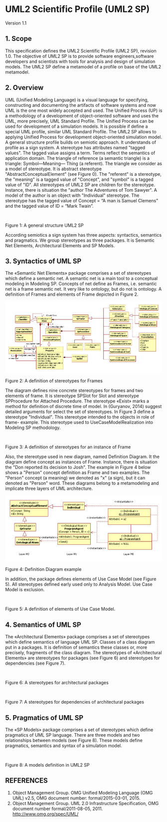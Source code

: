 # UML2 Scientific Profile (UML2 SP)
Version 1.1

## 1. Scope
This specification defines the UML2 Scientific Profile (UML2 SP), revision 1.0. The objective of UML2 SP is to provide software engineers,software developers and scientists  with tools for analysis and design of simulation models. The UML2 SP define a metamodel of a profile on base of the UML2 metamodel.
 
## 2. Overview
UML (Unified Modeling Language) is a visual language for specifying, constructing and documenting the artifacts of software systems and now UML is the one most widely accepted and used. The Unified Process (UP) is a methodology of a development of object-oriented software and uses the UML, more precisely, UML Standard Profile. The Unified Process can be used for development of a simulation models. It is possible if define a special UML profile, similar UML Standard Profile. The UML2 SP allows to applying Unified Process for development object-oriented simulation model.<br/>
A general structure profile builds on semiotic approach. It understands of profile as a sign system. A stereotype has attributes named "tagged values". The tagged value assigns a term. Terms reflect the semantics of application domain. The triangle of reference (a semantic triangle) is a triangle: Symbol—Meaning— Thing (a referent). The triangle we consider as a model of stereotype. It is abstract stereotype "AbstractConceptualElement" (see Figure 0). The "referent" is a stereotype, the "meaning" is a tagged value of "Concept", and "symbol" is a tagged value of "ID". All stereotypes of UML2 SP are children for the stereotype. Instance, there is situation the "author The Adventures of Tom Sawyer". A model of the author is an object with "Individual" stereotype. The stereotype has the tagged value of Concept = “A man is Samuel Clemens” and the tagged value of ID = “Mark Twain”.

<p><img src="define/Fig1.png" alt="" /></p> 
Figure 1: A general structure UML2 SP <br/>

According semiotics a sign system has three aspects: syntactics, semantics and pragmatics. We group stereotypes as three packages. It is Semantic Net Elements, Architectural Elements and SP Models.

## 3.	Syntactics of UML SP
The «Semantic Net Elements» package comprises a set of stereotypes which define a semantic net. A semantic net is a main tool to a conceptual modeling in Modeling SP. Concepts of net define as Frames, i.e. semantic net is a frame semantic net. It very like to ontology, but do not is ontology. A definition of Frames and elements of Frame depicted in Figure 2.
 
<p><img src="define/Fig2.png" alt="" /></p>
Figure 2: A definition of stereotypes for Frames<br/>

The diagram defines nine concrete stereotypes for frames and two elements of frame. It is stereotype SPSlot for Slot and stereotype SPProcedure for Attached Procedure. The stereotype «Exist» marks a method for definition of discrete time of model.  In (Guryanov, 2014) suggest detailed arguments for select the set of stereotypes.
In Figure 3 define a stereotype "Individual". This stereotype intended to the objects in role of frame- example. This stereotype used to UseCaseModelRealization into Modeling SP methodology.

 
<p><img src="define/Fig3.png" alt="" /></p>
Figure 3: A definition of stereotypes for an instance of Frame<br/>

Also, the stereotype used in new diagram, named Definition Diagram. It the diagram define concept as instances of Frame. Instance, there is situation the "Don reported its decision to Josh". The example in Figure 4 below shows a "Person" concept definition as Frame and two examples. The "Person" concept (a meaning) we denoted as "x" (a sign), but it can denoted as "Person" word. These diagrams belong to a metamodeling and implicate three layers of UML architecture.

<p><img src="define/Fig4.png" alt="" /></p> 
Figure 4: Definition Diagram example<br/>

In addition, the package defines elements of Use Case Model (see Figure 5). All stereotypes defined early used only to Analysis Model. Use Case Model is exclusion.
<p><img src="define/Fig5.png" alt="" /></p> 
Figure 5: A definition of elements of Use Case Model.


## 4.	Semantics of UML SP
The «Architectural Elements» package comprises a set of stereotypes which define semantics of language UML SP. Classes of a class diagram put in a packages. It is definition of semantics these classes or, more precisely, fragments of the class diagram. The stereotypes of «Architectural Elements» are stereotypes for packages (see Figure 6) and stereotypes for dependencies (see Figure 7).

<p><img src="define/Fig6.png" alt="" /></p> 
Figure 6: A stereotypes for architectural packages<br/>


<p><img src="define/Fig7.png" alt="" /></p>
 
Figure 7: A stereotypes for dependencies of architectural packages<br/>

## 5.	Pragmatics of UML SP
The «SP Models» package comprises a set of stereotypes which define pragmatics of UML SP language. There are three models and two relationships between models (see Figure 8). These models define pragmatics, semantics and syntax of a simulation model.

<p><img src="define/Fig8.png" alt="" /></p> 
Figure 8: A models definition in UML2 SP<br/>

## REFERENCES
1. Object Management Group. OMG Unified Modeling Language (OMG UML) v2.5, OMG document number: formal/2015-03-01, 2015.
2. Object Management Group. UML 2.0 Infrastructure Specification, OMG document number formal/2011-08-05, 2011. http://www.omg.org/spec/UML/


